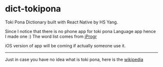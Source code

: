 # dict-tokipona
Toki Pona Dictionary built with React Native by HS Yang.

Since I notice that there is no phone app for toki pona Language app hence I made one :)
The word list comes from [jProgr](https://jprogr.github.io/TokiPonaDictionary/)

iOS version of app will be coming if actually someone use it.

---

Just in case you have no idea what is toki pona, here is the [wikipedia](https://en.wikipedia.org/wiki/Toki_Pona)
